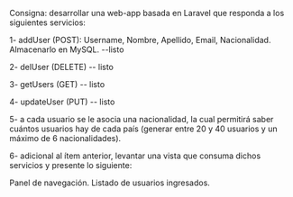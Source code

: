  Consigna: desarrollar una web-app basada en Laravel que responda a los siguientes servicios:

1- addUser (POST): Username, Nombre, Apellido, Email, Nacionalidad. Almacenarlo en MySQL. --listo

2- delUser (DELETE)    -- listo

3- getUsers (GET) -- listo

4- updateUser (PUT) -- listo

5- a cada usuario se le asocia una nacionalidad, la cual permitirá saber cuántos usuarios hay de cada país (generar entre 20 y 40 usuarios y un máximo de 6 nacionalidades).

6- adicional al ítem anterior, levantar una vista que consuma dichos servicios y presente lo siguiente:

Panel de navegación.
Listado de usuarios ingresados.

 